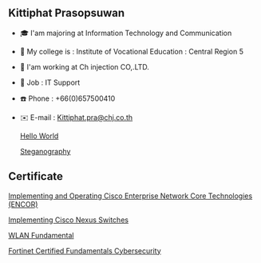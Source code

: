 ## Kittiphat Prasopsuwan
+ 🎓 I'am majoring at Information Technology and Communication
+ 🏫 My college is : Institute of Vocational Education : Central Region 5
+ 🏢 I'am working at Ch injection CO,.LTD.
+ 💼 Job : IT Support
+ ☎️ Phone : +66(0)657500410
+ ✉️ E-mail : Kittiphat.pra@chj.co.th

  [Hello World](HelloWorld.md)
  
  [Steganography](Steganography.md)

## Certificate

  [Implementing and Operating Cisco Enterprise Network Core Technologies (ENCOR)](CERTENCOR.md)
  
  [Implementing Cisco Nexus Switches](CERTNEXUS.md)
  
  [WLAN Fundamental](CERTWLAN.md)

  [Fortinet Certified Fundamentals Cybersecurity](CertFCF.md)
